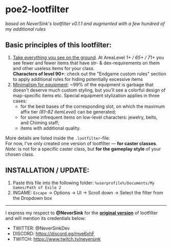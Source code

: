# poe2-lootfilter

*based on NeverSink's lootfilter v0.1.1 and augmented with a few hundred of my additional rules*

## Basic principles of this lootfilter:
1. <ins>Take everything you see on the ground</ins>. At AreaLevel *1+ / 65+ / 71+* you see fewer and fewer items that have str- & dex-requirements on them and other useless items for your class. <br> **Characters of level 90+**: check out the "Endgame custom rules" section to apply additional rules for hiding potentially excessive items
2. <ins>Minimalism for equipment</ins>: ~99% of the equipment is garbage that doesn't deserve much custom styling, but you'll see a colorful design of map-specific items etc.
Special equipment stylization applies in three cases: 
   - for the best bases of the corresponding slot, on which the maximum affix tier *(81–82 itemLevel)* can be generated;
   - for some infrequent items on low-level characters: jewelry, belts, and Chiming staff;
   - items with additional quality.


More details are listed inside the `.lootfilter`-file.<br>
For now, I've only created one version of lootfilter — **for caster classes**.<br> 
*Note*: is not for a specific caster class, but **for the gameplay style** of your chosen class.

## INSTALLATION / UPDATE:

1) Paste this file into the following folder: `%userprofile%/Documents/My Games/Path of Exile 2`
2) INGAME: `Escape` -> Options -> UI -> Scroll down -> Select the filter from the Dropdown box

---
I express my respect to **@NeverSink** for the **[original version](https://github.com/NeverSinkDev/NeverSink-Filter-for-PoE2)**  of lootfilter and will mention its credentials below:
* TWITTER: @NeverSinkDev
* DISCORD: https://discord.gg/mye6xhF
* TWITCH:  https://www.twitch.tv/neversink
